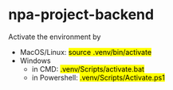 # npa-project-backend

Activate the environment by
- MacOS/Linux: <mark>source .venv/bin/activate</mark>
- Windows
  - in CMD: <mark>.venv/Scripts/activate.bat</mark>
  - in Powershell: <mark>.venv/Scripts/Activate.ps1</mark>
